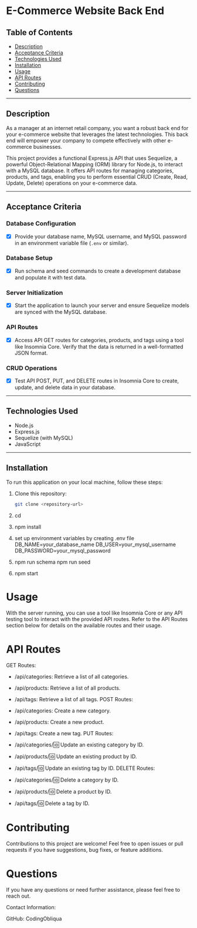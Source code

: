 # E-Commerce Website Back End

## Table of Contents

- [Description](#description)
- [Acceptance Criteria](#acceptance-criteria)
- [Technologies Used](#technologies-used)
- [Installation](#installation)
- [Usage](#usage)
- [API Routes](#api-routes)
- [Contributing](#contributing)
- [Questions](#questions)

---

## Description

As a manager at an internet retail company, you want a robust back end for your e-commerce website that leverages the latest technologies. This back end will empower your company to compete effectively with other e-commerce businesses.

This project provides a functional Express.js API that uses Sequelize, a powerful Object-Relational Mapping (ORM) library for Node.js, to interact with a MySQL database. It offers API routes for managing categories, products, and tags, enabling you to perform essential CRUD (Create, Read, Update, Delete) operations on your e-commerce data.

---

## Acceptance Criteria

### Database Configuration

- [x] Provide your database name, MySQL username, and MySQL password in an environment variable file (`.env` or similar).

### Database Setup

- [x] Run schema and seed commands to create a development database and populate it with test data.

### Server Initialization

- [x] Start the application to launch your server and ensure Sequelize models are synced with the MySQL database.

### API Routes

- [x] Access API GET routes for categories, products, and tags using a tool like Insomnia Core. Verify that the data is returned in a well-formatted JSON format.

### CRUD Operations

- [x] Test API POST, PUT, and DELETE routes in Insomnia Core to create, update, and delete data in your database.

---

## Technologies Used

- Node.js
- Express.js
- Sequelize (with MySQL)
- JavaScript

---

## Installation

To run this application on your local machine, follow these steps:

1. Clone this repository:

   ```bash
   git clone <repository-url>
2. cd <project-directory> 
3. npm install
4. set up environment variables by creating .env file
DB_NAME=your_database_name
DB_USER=your_mysql_username
DB_PASSWORD=your_mysql_password 
5. npm run schema npm run seed
6. npm start

# Usage
With the server running, you can use a tool like Insomnia Core or any API testing tool to interact with the provided API routes. Refer to the API Routes section below for details on the available routes and their usage.
# API Routes
GET Routes:

- /api/categories: Retrieve a list of all categories.
- /api/products: Retrieve a list of all products.
- /api/tags: Retrieve a list of all tags.
POST Routes:

- /api/categories: Create a new category.
- /api/products: Create a new product.
- /api/tags: Create a new tag.
PUT Routes:

- /api/categories/:id: Update an existing category by ID.
- /api/products/:id: Update an existing product by ID.
- /api/tags/:id: Update an existing tag by ID.
DELETE Routes:

- /api/categories/:id: Delete a category by ID.
- /api/products/:id: Delete a product by ID.
- /api/tags/:id: Delete a tag by ID.

# Contributing
Contributions to this project are welcome! Feel free to open issues or pull requests if you have suggestions, bug fixes, or feature additions.

# Questions
If you have any questions or need further assistance, please feel free to reach out.

Contact Information:

GitHub: CodingObliqua
